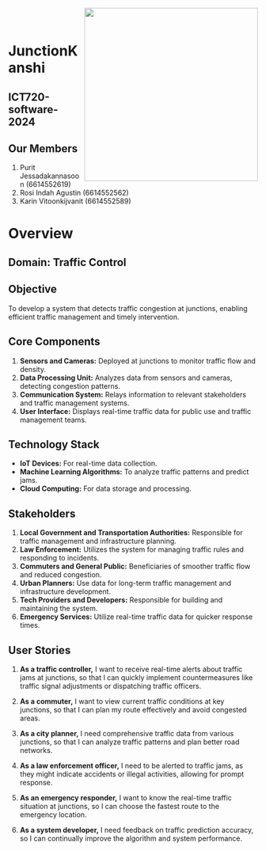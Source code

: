<br>
<img align="right" src="https://images.unsplash.com/photo-1515816949419-7caf0a210607?q=80&w=1000&auto=format&fit=crop&ixlib=rb-4.0.3&ixid=M3wxMjA3fDB8MHxzZWFyY2h8OHx8dHJhZmZpY3xlbnwwfHwwfHx8MA%3D%3D" width="350"></img>
<p align="center">
</br>	

# JunctionKanshi
## ICT720-software-2024
## Our Members
1. Purit Jessadakannasoon (6614552619)
2. Rosi Indah Agustin (6614552562)
3. Karin Vitoonkijvanit (6614552589)

# Overview     
## Domain: Traffic Control

## Objective
To develop a system that detects traffic congestion at junctions, enabling efficient traffic management and timely intervention.

## Core Components
1. **Sensors and Cameras:** Deployed at junctions to monitor traffic flow and density.
2. **Data Processing Unit:** Analyzes data from sensors and cameras, detecting congestion patterns.
3. **Communication System:** Relays information to relevant stakeholders and traffic management systems.
4. **User Interface:** Displays real-time traffic data for public use and traffic management teams.

## Technology Stack
- **IoT Devices:** For real-time data collection.
- **Machine Learning Algorithms:** To analyze traffic patterns and predict jams.
- **Cloud Computing:** For data storage and processing.

## Stakeholders

1. **Local Government and Transportation Authorities:** Responsible for traffic management and infrastructure planning.
2. **Law Enforcement:** Utilizes the system for managing traffic rules and responding to incidents.
3. **Commuters and General Public:** Beneficiaries of smoother traffic flow and reduced congestion.
4. **Urban Planners:** Use data for long-term traffic management and infrastructure development.
5. **Tech Providers and Developers:** Responsible for building and maintaining the system.
6. **Emergency Services:** Utilize real-time traffic data for quicker response times.

## User Stories

1. **As a traffic controller,** I want to receive real-time alerts about traffic jams at junctions, so that I can quickly implement countermeasures like traffic signal adjustments or dispatching traffic officers.
   
2. **As a commuter,** I want to view current traffic conditions at key junctions, so that I can plan my route effectively and avoid congested areas.

3. **As a city planner,** I need comprehensive traffic data from various junctions, so that I can analyze traffic patterns and plan better road networks.

4. **As a law enforcement officer,** I need to be alerted to traffic jams, as they might indicate accidents or illegal activities, allowing for prompt response.

5. **As an emergency responder,** I want to know the real-time traffic situation at junctions, so I can choose the fastest route to the emergency location.

6. **As a system developer,** I need feedback on traffic prediction accuracy, so I can continually improve the algorithm and system performance.
